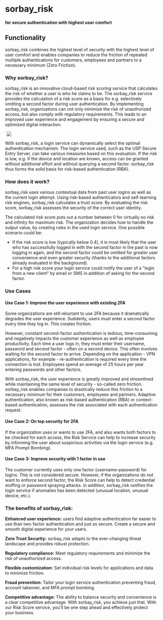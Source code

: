 # sorbay_risk

**for secure authentication with highest user comfort**

## Functionality
sorbay_risk combines the highest level of security with the highest level
of user comfort and enables companies to reduce the friction of repeated
multiple authentications for customers, employees and partners to a necessary
minimum (Zero Friction).

### Why sorbay_risk?
sorbay_risk is an innovative cloud-based risk scoring service that
calculates the risk of whether a user is who he claims to be. The sorbay_risk
service provides the calculation of a risk score as a basis for e.g. selectively
omitting a second factor during user authentication. By implementing sorbay_risk,
organizations can not only minimize the risk of unauthorized access, but also
comply with regulatory requirements. This leads to an improved user experience
and engagement by ensuring a secure and optimized digital interaction.

<img style="margin-left: 5px; border: 0px;" src="../img/sorbay_risk_flow_diagramm_en.png">

With sorbay_risk, a login service can dynamically select the optimal
authentication mechanism. The login service used, such as the
USP Secure Entry Server, can take various measures based on this evaluation.
If the risk is low, e.g. if the device and location are known, access
can be granted without additional effort and without querying a second
factor. sorbay_risk thus forms the solid basis for risk-based authentication (RBA).

### How does it work?

sorbay_risk uses various contextual data from past user logins as well
as the current login attempt. Using risk-based authenticators and self-learning
risk engines, sorbay_risk calculates a trust score. By evaluating the risk score,
sorbay_risk assesses the security of the correct user identity.

The calculated risk score puts out a number between 0 for virtually no risk
and infinity for maximum risk. The organization decides how to handle the
output value, by creating rules in the used login service. One possible scenario
could be:

* If the risk score is low (typically below 0.4), it is most likely that
the user who has successfully logged in with the second factor in the
past is now logging in again, and the second factor could be omitted for
greater user convenience and even greater security (thanks to the additional
factors already evaluated in the background). 
* For a high risk score your login service could notify the user of a "login
from a new client" by email or SMS in addition of asking for the second factor.


### Use Cases

#### Use Case 1: Improve the user experience with existing 2FA
Some organizations are still reluctant to use 2FA because it dramatically 
degrades the user experience. Suddenly, users must enter a second factor 
every time they log in. This creates friction.

However, constant second-factor authentication is tedious, time-consuming
and negatively impacts the customer experience as well as employee productivity.
Each time a user logs in, they must enter their username, password and second
factor - often on a second device. This often involves waiting for the second
factor to arrive. Depending on the application - VPN applications, for 
example - re-authentication is required every time the connection is lost.
Employees spend an average of 25 hours per year entering passwords and other factors.

With sorbay_risk, the user experience is greatly improved and streamlined while
maintaining the same level of security - so-called zero friction. sorbay_risk enables
companies to drastically reduce this friction to a necessary minimum for their
customers, employees and partners. Adaptive authentication, also known as risk-based
authentication (RBA) or context-based authentication, assesses the risk associated 
with each authentication request.

#### Use Case 2: On top security for 2FA
If the organization uses or wants to use 2FA, and also wants both factors to be
checked for each access, the Risk Service can help to increase security by informing
the user about suspicious activities via the login service (e.g. MFA Prompt Bombing).

#### Use Case 3: Improve security with 1 factor in use
The customer currently uses only one factor (username-password) for logins. This is not
considered secure. However, if the organizations do not want to enforce second factor,
the Risk Score can help to detect credential stuffing or password spraying attacks.
In addition, sorbay_risk notifies the login service if anomalies has been detected
(unusual location, unusual device, etc.).

### The benefits of sorbay_risk:
**Enhanced user experience:** users find adaptive authentication far easier to use than
two-factor authentication and just as secure. Create a secure and smooth digital experience
for your users.

**Zero Trust Security:** sorbay_risk adapts to the ever-changing threat landscape and provides robust protection.

**Regulatory compliance:** Meet regulatory requirements and minimize the risk of unauthorized access.

**Flexible customization:** Set individual risk levels for applications and data to minimize friction.

**Fraud prevention:** Tailor your login service authentication preventing fraud, account takeover,
and MFA prompt bombing.

**Competitive advantage:** The ability to balance security and convenience is a clear competitive
advantage. With sorbay_risk, you achieve just that. With our Risk Score service, you'll be one step
ahead and effectively protect your business. 
